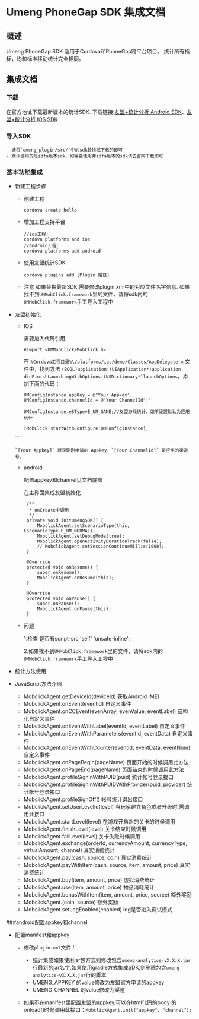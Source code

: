 # Umeng PhoneGap SDK 集成文档

## 概述
  Umeng PhoneGap SDK 适用于Cordova和PhoneGap跨平台项目。
  统计所有指标，均和标准移动统计完全相同。

## 集成文档

### 下载

   在官方地址下载最新版本的统计SDK. 下载链接:[友盟+统计分析 Android SDK](http://dev.umeng.com/analytics/android-doc/sdk-download)、[友盟+统计分析 IOS SDK](http://dev.umeng.com/analytics/ios-doc/sdk-download)


### 导入SDK
    - 请将`umeng_plugin/src/`中的sdk替换成下载的即可
    - 默认使用的是idfa版本sdk，如需要使用非idfa版本的sdk请去官网下载即可
### 基本功能集成


* 新建工程步骤

    - 创建工程 
    
       ```
       cordova create hello
       ```
    - 增加工程支持平台
    
       ``` 
       //ios工程: 
       cordova platforms add ios
       //android工程:
       cordova platforms add android
       ```
    
    - 使用友盟统计SDK
    
      ```
      cordova plugins add [Plugin 路径]
      ```
    - 注意
      如果替换最新SDK 需要修改plugin.xml中的对应文件名字信息. 如果找不到`UMMobClick.framework`里的文件，请将sdk内的`UMMobClick.framework`手工导入工程中

* 友盟初始化
     - IOS

        需要加入代码引用

        ```
        #import <UMMobClick/MobClick.h>
        ```

       在 `%Cordova工程目录%\/platforms/ios/demo/Classes/AppDelegate.m` 文件中，找到方法 `(BOOL)application:(UIApplication*)application didFinishLaunchingWithOptions:(NSDictionary*)launchOptions`，添加下面的代码：

       ```
       UMConfigInstance.appKey = @"Your Appkey";
       UMConfigInstance.channelId = @"Your ChannelId";"

       UMConfigInstance.eSType=E_UM_GAME;//友盟游戏统计，如不设置默认为应用统计

       [MobClick startWithConfigure:UMConfigInstance];
      ```

      `[Your Appkey]` 就是刚刚申请的 Appkey，`[Your ChannelId]` 是应用的渠道号。        
    - android
      
      配置appkey和channel见文档底部
      
      在主界面集成友盟初始化
      
       ```
        /**
         * onCreate中调用
         */
        private void initUmengSDK() {
            MobclickAgent.setScenarioType(this, EScenarioType.E_UM_NORMAL);
            MobclickAgent.setDebugMode(true);
            MobclickAgent.openActivityDurationTrack(false);
            // MobclickAgent.setSessionContinueMillis(1000);
        }
    
        @Override
        protected void onResume() {
            super.onResume();
            MobclickAgent.onResume(this);
        }
    
        @Override
        protected void onPause() {
            super.onPause();
            MobclickAgent.onPause(this);
        }
       ```
    
    - 问题
    
      1.检查<meta http-equiv="Content-Security-Policy" content="script-src 'self' 'unsafe-inline'; default-src 'self' data: gap: https://ssl.gstatic.com 'unsafe-eval'; style-src 'self' 'unsafe-inline'; media-src *">
是否有script-src 'self' 'unsafe-inline';

      2.如果找不到`UMMobClick.framework`里的文件，请将sdk内的`UMMobClick.framework`手工导入工程中


* 统计方法使用
    
- JavaScript方法介绍

    *  MobclickAgent.getDeviceId(deviceId) 获取Android IMEI
    *  MobclickAgent.onEvent(eventId)  自定义事件
    *  MobclickAgent.onCCEvent(evenArray, evenValue, eventLabel) 结构化自定义事件
    *  MobclickAgent.onEventWithLabel(eventId, eventLabel) 自定义事件
    *  MobclickAgent.onEventWithParameters(eventId, eventData) 自定义事件
    *  MobclickAgent.onEventWithCounter(eventId, eventData, eventNum) 自定义事件
    *  MobclickAgent.onPageBegin(pageName) 页面开始的时候调用此方法
    *  MobclickAgent.onPageEnd(pageName) 页面结束的时候调用此方法
    *  MobclickAgent.profileSignInWithPUID(puid) 统计帐号登录接口
    *  MobclickAgent.profileSignInWithPUIDWithProvider(puid, provider)  统计帐号登录接口
    *  MobclickAgent.profileSignOff()      帐号统计退出接口
    *  MobclickAgent.setUserLevelId(level) 当玩家建立角色或者升级时,需调用此接口
    *  MobclickAgent.startLevel(level) 在游戏开启新的关卡的时候调用
    *  MobclickAgent.finishLevel(level) 关卡结束时候调用
    *  MobclickAgent.failLevel(level) 关卡失败时候调用
    *  MobclickAgent.exchange(orderId, currencyAmount, currencyType, virtualAmount, channel) 真实消费统计
    *  MobclickAgent.pay(cash, source, coin) 真实消费统计
    *  MobclickAgent.payWithItem(cash, source, item, amount, price) 真实消费统计
    *  MobclickAgent.buy(item, amount, price)  虚拟消费统计
    *  MobclickAgent.use(item, amount, price)  物品消耗统计
    *  MobclickAgent.bonusWithItem(item, amount, price, source) 额外奖励
    *  MobclickAgent.(coin, source) 额外奖励
    *  MobclickAgent.setLogEnabled(enabled) log是否进入调试模式
  
###android配置appkey和channel
* 配置manifest和appkey
    
    - 修改`plugin.xml`文件：
        * 统计集成如果使用jar包方式则修改包含`umeng-analytics-vX.X.X.jar`行最新的jar名字,如果使用gradle方式集成SDK,则删除包含`umeng-analytics-vX.X.X.jar`行的脚本
        * UMENG_APPKEY 的value修改为友盟官方申请的appkey
        * UMENG_CHANNEL 的value修改为渠道
    
    - 如果不在manifest里配置友盟的appkey,可以在html代码的body 的onload()时候调用此接口：`MobclickAgent.init("appkey", "channel");`



